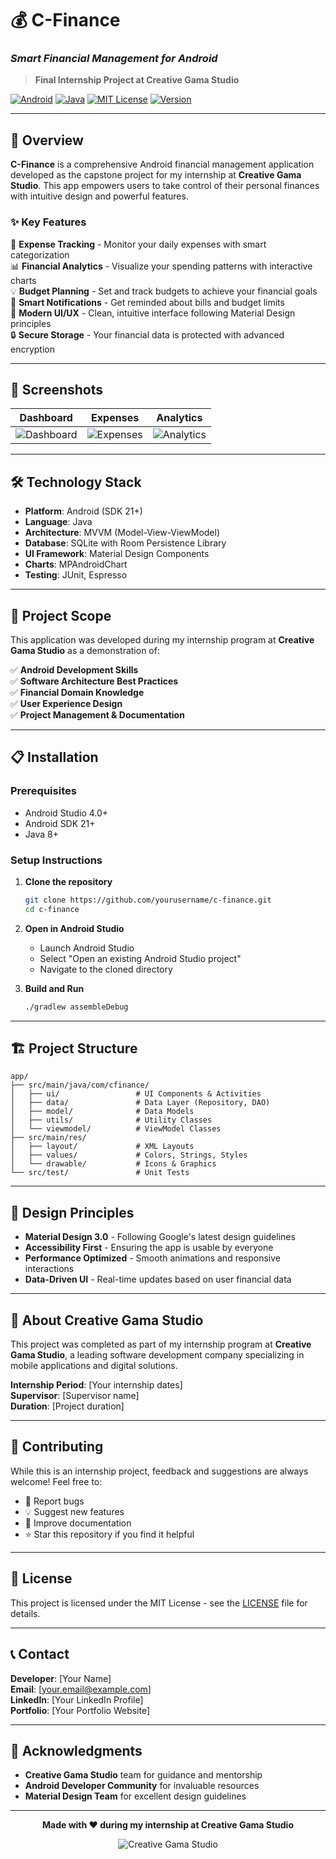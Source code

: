 # 💰 C-Finance
### *Smart Financial Management for Android*

> **Final Internship Project at Creative Gama Studio**

[![Android](https://img.shields.io/badge/Platform-Android-green.svg?style=flat-square&logo=android)](https://android.com)
[![Java](https://img.shields.io/badge/Language-Java-orange.svg?style=flat-square&logo=java)](https://java.com)
[![MIT License](https://img.shields.io/badge/License-MIT-blue.svg?style=flat-square)](LICENSE)
[![Version](https://img.shields.io/badge/Version-1.0.0-brightgreen.svg?style=flat-square)](releases)

---

## 🚀 Overview

**C-Finance** is a comprehensive Android financial management application developed as the capstone project for my internship at **Creative Gama Studio**. This app empowers users to take control of their personal finances with intuitive design and powerful features.

### ✨ Key Features

🏦 **Expense Tracking** - Monitor your daily expenses with smart categorization  
📊 **Financial Analytics** - Visualize your spending patterns with interactive charts  
💡 **Budget Planning** - Set and track budgets to achieve your financial goals  
🔔 **Smart Notifications** - Get reminded about bills and budget limits  
📱 **Modern UI/UX** - Clean, intuitive interface following Material Design principles  
🔒 **Secure Storage** - Your financial data is protected with advanced encryption  

---

## 📱 Screenshots

| Dashboard | Expenses | Analytics |
|-----------|----------|-----------|
| ![Dashboard](screenshots/dashboard.png) | ![Expenses](screenshots/expenses.png) | ![Analytics](screenshots/analytics.png) |

---

## 🛠️ Technology Stack

- **Platform**: Android (SDK 21+)
- **Language**: Java
- **Architecture**: MVVM (Model-View-ViewModel)
- **Database**: SQLite with Room Persistence Library
- **UI Framework**: Material Design Components
- **Charts**: MPAndroidChart
- **Testing**: JUnit, Espresso

---

## 🎯 Project Scope

This application was developed during my internship program at **Creative Gama Studio** as a demonstration of:

✅ **Android Development Skills**  
✅ **Software Architecture Best Practices**  
✅ **Financial Domain Knowledge**  
✅ **User Experience Design**  
✅ **Project Management & Documentation**  

---

## 📋 Installation

### Prerequisites
- Android Studio 4.0+
- Android SDK 21+
- Java 8+

### Setup Instructions

1. **Clone the repository**
   ```bash
   git clone https://github.com/yourusername/c-finance.git
   cd c-finance
   ```

2. **Open in Android Studio**
   - Launch Android Studio
   - Select "Open an existing Android Studio project"
   - Navigate to the cloned directory

3. **Build and Run**
   ```bash
   ./gradlew assembleDebug
   ```

---

## 🏗️ Project Structure

```
app/
├── src/main/java/com/cfinance/
│   ├── ui/                 # UI Components & Activities
│   ├── data/               # Data Layer (Repository, DAO)
│   ├── model/              # Data Models
│   ├── utils/              # Utility Classes
│   └── viewmodel/          # ViewModel Classes
├── src/main/res/
│   ├── layout/             # XML Layouts
│   ├── values/             # Colors, Strings, Styles
│   └── drawable/           # Icons & Graphics
└── src/test/               # Unit Tests
```

---

## 🎨 Design Principles

- **Material Design 3.0** - Following Google's latest design guidelines
- **Accessibility First** - Ensuring the app is usable by everyone
- **Performance Optimized** - Smooth animations and responsive interactions
- **Data-Driven UI** - Real-time updates based on user financial data

---

## 🏢 About Creative Gama Studio

This project was completed as part of my internship program at **Creative Gama Studio**, a leading software development company specializing in mobile applications and digital solutions.

**Internship Period**: [Your internship dates]  
**Supervisor**: [Supervisor name]  
**Duration**: [Project duration]

---

## 🤝 Contributing

While this is an internship project, feedback and suggestions are always welcome! Feel free to:

- 🐛 Report bugs
- 💡 Suggest new features  
- 📝 Improve documentation
- ⭐ Star this repository if you find it helpful

---

## 📄 License

This project is licensed under the MIT License - see the [LICENSE](LICENSE) file for details.

---

## 📞 Contact

**Developer**: [Your Name]  
**Email**: [your.email@example.com]  
**LinkedIn**: [Your LinkedIn Profile]  
**Portfolio**: [Your Portfolio Website]

---

## 🙏 Acknowledgments

- **Creative Gama Studio** team for guidance and mentorship
- **Android Developer Community** for invaluable resources
- **Material Design Team** for excellent design guidelines

---

<div align="center">

**Made with ❤️ during my internship at Creative Gama Studio**

![Creative Gama Studio](https://img.shields.io/badge/Creative%20Gama%20Studio-Internship%20Project-blue?style=for-the-badge)

</div>
